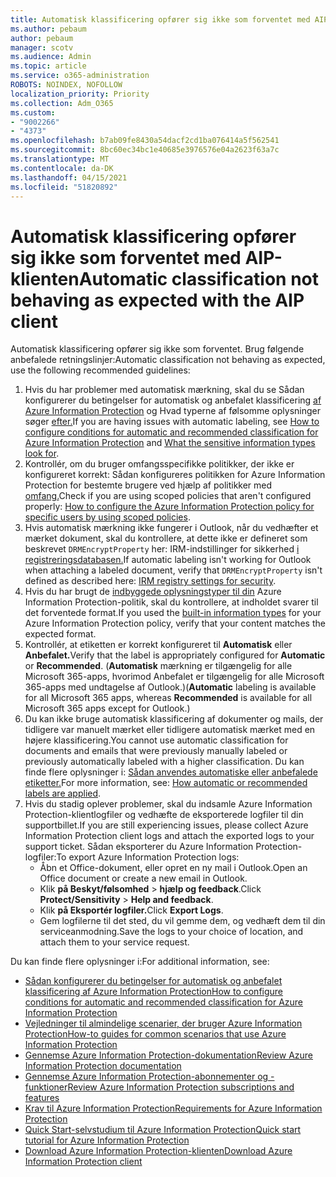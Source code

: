 ```yaml
---
title: Automatisk klassificering opfører sig ikke som forventet med AIP-klienten
ms.author: pebaum
author: pebaum
manager: scotv
ms.audience: Admin
ms.topic: article
ms.service: o365-administration
ROBOTS: NOINDEX, NOFOLLOW
localization_priority: Priority
ms.collection: Adm_O365
ms.custom:
- "9002266"
- "4373"
ms.openlocfilehash: b7ab09fe8430a54dacf2cd1ba076414a5f562541
ms.sourcegitcommit: 8bc60ec34bc1e40685e3976576e04a2623f63a7c
ms.translationtype: MT
ms.contentlocale: da-DK
ms.lasthandoff: 04/15/2021
ms.locfileid: "51820892"
---
```

# <a name="automatic-classification-not-behaving-as-expected-with-the-aip-client"></a><span data-ttu-id="e6f26-102">Automatisk klassificering opfører sig ikke som forventet med AIP-klienten</span><span class="sxs-lookup"><span data-stu-id="e6f26-102">Automatic classification not behaving as expected with the AIP client</span></span>

<span data-ttu-id="e6f26-103">Automatisk klassificering opfører sig ikke som forventet. Brug følgende anbefalede retningslinjer:</span><span class="sxs-lookup"><span data-stu-id="e6f26-103">Automatic classification not behaving as expected, use the following recommended guidelines:</span></span>

1. <span data-ttu-id="e6f26-104">Hvis du har problemer med automatisk mærkning, skal du se Sådan konfigurerer du betingelser for automatisk og anbefalet klassificering [af Azure Information Protection](https://docs.microsoft.com/azure/information-protection/configure-policy-classification) og Hvad typerne af følsomme oplysninger søger [efter.](https://docs.microsoft.com/microsoft-365/compliance/sensitive-information-type-entity-definitions)</span><span class="sxs-lookup"><span data-stu-id="e6f26-104">If you are having issues with automatic labeling, see [How to configure conditions for automatic and recommended classification for Azure Information Protection](https://docs.microsoft.com/azure/information-protection/configure-policy-classification) and [What the sensitive information types look for](https://docs.microsoft.com/microsoft-365/compliance/sensitive-information-type-entity-definitions).</span></span>
2. <span data-ttu-id="e6f26-105">Kontrollér, om du bruger omfangsspecifikke politikker, der ikke er konfigureret korrekt: Sådan konfigureres politikken for Azure Information Protection for bestemte brugere ved hjælp af politikker med [omfang.](https://docs.microsoft.com/azure/information-protection/configure-policy-scope)</span><span class="sxs-lookup"><span data-stu-id="e6f26-105">Check if you are using scoped policies that aren't configured properly: [How to configure the Azure Information Protection policy for specific users by using scoped policies](https://docs.microsoft.com/azure/information-protection/configure-policy-scope).</span></span>
3. <span data-ttu-id="e6f26-106">Hvis automatisk mærkning ikke fungerer i Outlook, når du vedhæfter et mærket dokument, skal du kontrollere, at dette ikke er defineret som beskrevet `DRMEncryptProperty` her: IRM-indstillinger for sikkerhed [i registreringsdatabasen.](https://docs.microsoft.com/deployoffice/security/protect-sensitive-messages-and-documents-by-using-irm-in-office#office-2016-irm-registry-key-options)</span><span class="sxs-lookup"><span data-stu-id="e6f26-106">If automatic labeling isn't working for Outlook when attaching a labeled document, verify that `DRMEncryptProperty` isn't defined as described here: [IRM registry settings for security](https://docs.microsoft.com/deployoffice/security/protect-sensitive-messages-and-documents-by-using-irm-in-office#office-2016-irm-registry-key-options).</span></span>
4. <span data-ttu-id="e6f26-107">Hvis du har brugt de [indbyggede oplysningstyper til din](https://support.office.com/article/What-the-sensitive-information-types-look-for-fd505979-76be-4d9f-b459-abef3fc9e86b) Azure Information Protection-politik, skal du kontrollere, at indholdet svarer til det forventede format.</span><span class="sxs-lookup"><span data-stu-id="e6f26-107">If you used the [built-in information types](https://support.office.com/article/What-the-sensitive-information-types-look-for-fd505979-76be-4d9f-b459-abef3fc9e86b) for your Azure Information Protection policy, verify that your content matches the expected format.</span></span>
5. <span data-ttu-id="e6f26-108">Kontrollér, at etiketten er korrekt konfigureret til **Automatisk** eller **Anbefalet.**</span><span class="sxs-lookup"><span data-stu-id="e6f26-108">Verify that the label is appropriately configured for **Automatic** or **Recommended**.</span></span> <span data-ttu-id="e6f26-109">(**Automatisk** mærkning er tilgængelig for alle Microsoft  365-apps, hvorimod Anbefalet er tilgængelig for alle Microsoft 365-apps med undtagelse af Outlook.)</span><span class="sxs-lookup"><span data-stu-id="e6f26-109">(**Automatic** labeling is available for all Microsoft 365 apps, whereas **Recommended** is available for all Microsoft 365 apps except for Outlook.)</span></span>
6. <span data-ttu-id="e6f26-110">Du kan ikke bruge automatisk klassificering af dokumenter og mails, der tidligere var manuelt mærket eller tidligere automatisk mærket med en højere klassificering.</span><span class="sxs-lookup"><span data-stu-id="e6f26-110">You cannot use automatic classification for documents and emails that were previously manually labeled or previously automatically labeled with a higher classification.</span></span>  <span data-ttu-id="e6f26-111">Du kan finde flere oplysninger i: [Sådan anvendes automatiske eller anbefalede etiketter.](https://docs.microsoft.com/azure/information-protection/configure-policy-classification#how-automatic-or-recommended-labels-are-applied)</span><span class="sxs-lookup"><span data-stu-id="e6f26-111">For more information, see: [How automatic or recommended labels are applied](https://docs.microsoft.com/azure/information-protection/configure-policy-classification#how-automatic-or-recommended-labels-are-applied).</span></span>
7. <span data-ttu-id="e6f26-112">Hvis du stadig oplever problemer, skal du indsamle Azure Information Protection-klientlogfiler og vedhæfte de eksporterede logfiler til din supportbillet.</span><span class="sxs-lookup"><span data-stu-id="e6f26-112">If you are still experiencing issues, please collect Azure Information Protection client logs and attach the exported logs to your support ticket.</span></span> <span data-ttu-id="e6f26-113">Sådan eksporterer du Azure Information Protection-logfiler:</span><span class="sxs-lookup"><span data-stu-id="e6f26-113">To export Azure Information Protection logs:</span></span>
    - <span data-ttu-id="e6f26-114">Åbn et Office-dokument, eller opret en ny mail i Outlook.</span><span class="sxs-lookup"><span data-stu-id="e6f26-114">Open an Office document or create a new email in Outlook.</span></span>
    - <span data-ttu-id="e6f26-115">Klik **på Beskyt/følsomhed**  >  **hjælp og feedback**.</span><span class="sxs-lookup"><span data-stu-id="e6f26-115">Click **Protect/Sensitivity** > **Help and feedback**.</span></span>
    - <span data-ttu-id="e6f26-116">Klik **på Eksportér logfiler.**</span><span class="sxs-lookup"><span data-stu-id="e6f26-116">Click **Export Logs**.</span></span>
    - <span data-ttu-id="e6f26-117">Gem logfilerne til det sted, du vil gemme dem, og vedhæft dem til din serviceanmodning.</span><span class="sxs-lookup"><span data-stu-id="e6f26-117">Save the logs to your choice of location, and attach them to your service request.</span></span>

<span data-ttu-id="e6f26-118">Du kan finde flere oplysninger i:</span><span class="sxs-lookup"><span data-stu-id="e6f26-118">For additional information, see:</span></span>

- [<span data-ttu-id="e6f26-119">Sådan konfigurerer du betingelser for automatisk og anbefalet klassificering af Azure Information Protection</span><span class="sxs-lookup"><span data-stu-id="e6f26-119">How to configure conditions for automatic and recommended classification for Azure Information Protection</span></span>](https://docs.microsoft.com/azure/information-protection/configure-policy-classification)
- [<span data-ttu-id="e6f26-120">Vejledninger til almindelige scenarier, der bruger Azure Information Protection</span><span class="sxs-lookup"><span data-stu-id="e6f26-120">How-to guides for common scenarios that use Azure Information Protection</span></span>](https://docs.microsoft.com/azure/information-protection/how-to-guides)
- [<span data-ttu-id="e6f26-121">Gennemse Azure Information Protection-dokumentation</span><span class="sxs-lookup"><span data-stu-id="e6f26-121">Review Azure Information Protection documentation</span></span>](https://docs.microsoft.com/azure/information-protection/what-is-information-protection)
- [<span data-ttu-id="e6f26-122">Gennemse Azure Information Protection-abonnementer og -funktioner</span><span class="sxs-lookup"><span data-stu-id="e6f26-122">Review Azure Information Protection subscriptions and features</span></span>](https://azure.microsoft.com/pricing/details/information-protection)
- [<span data-ttu-id="e6f26-123">Krav til Azure Information Protection</span><span class="sxs-lookup"><span data-stu-id="e6f26-123">Requirements for Azure Information Protection</span></span>](https://docs.microsoft.com/azure/information-protection/get-started/requirements)
- [<span data-ttu-id="e6f26-124">Quick Start-selvstudium til Azure Information Protection</span><span class="sxs-lookup"><span data-stu-id="e6f26-124">Quick start tutorial for Azure Information Protection</span></span>](https://docs.microsoft.com/azure/information-protection/get-started/infoprotect-quick-start-tutorial)
- [<span data-ttu-id="e6f26-125">Download Azure Information Protection-klienten</span><span class="sxs-lookup"><span data-stu-id="e6f26-125">Download Azure Information Protection client</span></span>](https://www.microsoft.com/download/details.aspx?id=53018)
